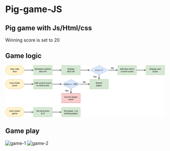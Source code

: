 # Pig-game-JS


## Pig game with Js/Html/css
Winning score is set to 20

## Game logic

![game-logic](pig-game-flowchart.png)

## Game play
![game-1](1.png)
![game-2](2.png)

